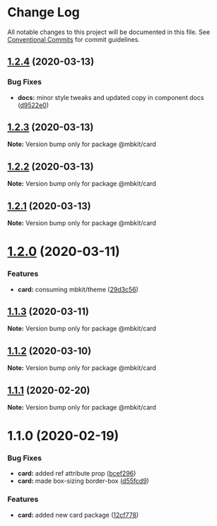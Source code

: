 # Change Log

All notable changes to this project will be documented in this file.
See [Conventional Commits](https://conventionalcommits.org) for commit guidelines.

## [1.2.4](https://github.com/mindbody/design-system/compare/@mbkit/card@1.2.3...@mbkit/card@1.2.4) (2020-03-13)


### Bug Fixes

* **docs:** minor style tweaks and updated copy in component docs ([d9522e0](https://github.com/mindbody/design-system/commit/d9522e0f1470800e3103793208e24a84739a5888))





## [1.2.3](https://github.com/mindbody/design-system/compare/@mbkit/card@1.2.2...@mbkit/card@1.2.3) (2020-03-13)

**Note:** Version bump only for package @mbkit/card





## [1.2.2](https://github.com/mindbody/design-system/compare/@mbkit/card@1.2.1...@mbkit/card@1.2.2) (2020-03-13)

**Note:** Version bump only for package @mbkit/card





## [1.2.1](https://github.com/mindbody/design-system/compare/@mbkit/card@1.2.0...@mbkit/card@1.2.1) (2020-03-13)

**Note:** Version bump only for package @mbkit/card





# [1.2.0](https://github.com/mindbody/design-system/compare/@mbkit/card@1.1.3...@mbkit/card@1.2.0) (2020-03-11)


### Features

* **card:** consuming mbkit/theme ([29d3c56](https://github.com/mindbody/design-system/commit/29d3c5622411fe21375f6af71afb760961391922))





## [1.1.3](https://github.com/mindbody/design-system/compare/@mbkit/card@1.1.2...@mbkit/card@1.1.3) (2020-03-11)

**Note:** Version bump only for package @mbkit/card





## [1.1.2](https://github.com/mindbody/design-system/compare/@mbkit/card@1.1.1...@mbkit/card@1.1.2) (2020-03-10)

**Note:** Version bump only for package @mbkit/card





## [1.1.1](https://github.com/mindbody/design-system/compare/@mbkit/card@1.1.0...@mbkit/card@1.1.1) (2020-02-20)

**Note:** Version bump only for package @mbkit/card





# 1.1.0 (2020-02-19)


### Bug Fixes

* **card:** added ref attribute prop ([bcef296](https://github.com/mindbody/design-system/commit/bcef29698b5b8106c3a5802db0583427c20ac183))
* **card:** made box-sizing border-box ([d55fcd9](https://github.com/mindbody/design-system/commit/d55fcd9b2e7ba00d18820f1884e355a1eb2dfe76))


### Features

* **card:** added new card package ([12cf778](https://github.com/mindbody/design-system/commit/12cf7781e4c51886fd080be9505433fdac8940f6))
